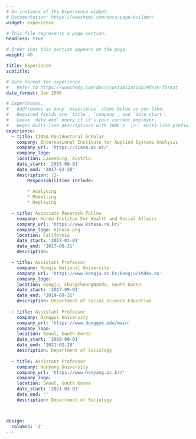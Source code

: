 ```yaml
---
# An instance of the Experience widget.
# Documentation: https://wowchemy.com/docs/page-builder/
widget: experience

# This file represents a page section.
headless: true

# Order that this section appears on the page.
weight: 40

title: Experience
subtitle:

# Date format for experience
#   Refer to https://wowchemy.com/docs/customization/#date-format
date_format: Jan 2006

# Experiences.
#   Add/remove as many `experience` items below as you like.
#   Required fields are `title`, `company`, and `date_start`.
#   Leave `date_end` empty if it's your current employer.
#   Begin multi-line descriptions with YAML's `|2-` multi-line prefix.
experience:
  - title: IIASA Postdoctoral Scholar
    company: International Institute for Applied Systems Analysis
    company_url: 'https://iiasa.ac.at/'
    company_logo: 
    location: Laxenburg, Austria
    date_start: '2015-06-01'
    date_end: '2017-02-28'
    description: |2-
        Responsibilities include:
        
        * Analysing
        * Modelling
        * Deploying

  - title: Associate Reserach Fallow 
    company: Korea Institue For Health and Social Affairs
    company_url: 'https://www.kihasa.re.kr/'
    company_logo: kihasa.png
    location: California
    date_start: '2017-03-01'
    date_end: '2017-08-31'
    description: 

  - title: Assistant Professor 
    company: Kongju National University 
    company_url: 'https://www.kongju.ac.kr/kongju/index.do'
    company_logo: 
    location: Gongju, ChungcheongNamdo, South Korea
    date_start: '2017-09-01'
    date_end: '2019-08-31'
    description: Department of Social Science Education
    
  - title: Assistant Professor 
    company: Dongguk University 
    company_url: 'https://www.dongguk.edu/main'
    company_logo: 
    location: Seoul, South Korea
    date_start: '2019-09-01'
    date_end: '2021-02-28'
    description: Department of Sociology      
    
  - title: Assistant Professor 
    company: Hanyang University 
    company_url: 'https://www.hanyang.ac.kr/'
    company_logo: 
    location: Seoul, South Korea
    date_start: '2021-03-01'
    date_end: ''
    description: Department of Sociology   



design:
  columns: '2'
---
```

